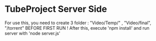 # TubeProject Server Side

For use this, you need to create 3 folder :  "Video/Temp/" , "Video/final", "/torrent" BEFORE FIRST RUN !
After this, execute 'npm install' and run server with 'node server.js'
